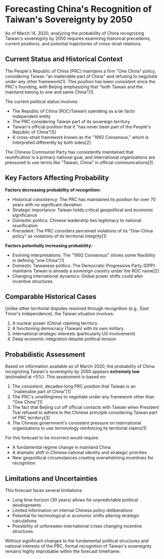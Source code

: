 # Forecasting China's Recognition of Taiwan's Sovereignty by 2050

As of March 14, 2020, analyzing the probability of China recognizing Taiwan's sovereignty by 2050 requires examining historical precedents, current positions, and potential trajectories of cross-strait relations.

## Current Status and Historical Context

The People's Republic of China (PRC) maintains a firm "One China" policy, considering Taiwan "an inalienable part of China" and refusing to negotiate under any other framework[1]. This position has been consistent since the PRC's founding, with Beijing emphasizing that "both Taiwan and the mainland belong to one and same China"[1].

The current political status involves:

- The Republic of China (ROC/Taiwan) operating as a de facto independent entity
- The PRC considering Taiwan part of its sovereign territory
- Taiwan's official position that it "has never been part of the People's Republic of China"[5]
- A cross-strait framework known as the "1992 Consensus," which is interpreted differently by both sides[2]

The Chinese Communist Party has consistently maintained that reunification is a primary national goal, and international organizations are pressured to use terms like "Taiwan, China" in official communications[1].

## Key Factors Affecting Probability

**Factors decreasing probability of recognition:**

- Historical consistency: The PRC has maintained its position for over 70 years with no significant deviation
- Strategic importance: Taiwan holds critical geopolitical and economic significance
- Domestic politics: Chinese leadership ties legitimacy to national reunification
- Precedent: The PRC considers perceived violations of its "One-China policy" as violations of its territorial integrity[1]

**Factors potentially increasing probability:**

- Evolving interpretations: The "1992 Consensus" shows some flexibility in defining "one China"[1]
- Domestic Taiwanese politics: The Democratic Progressive Party (DPP) maintains Taiwan is already a sovereign country under the ROC name[2]
- Changing international dynamics: Global power shifts could alter incentive structures

## Comparable Historical Cases

Unlike other territorial disputes resolved through recognition (e.g., East Timor's independence), the Taiwan situation involves:

1. A nuclear power (China) claiming territory
2. A functioning democracy (Taiwan) with its own military
3. International strategic interests (particularly US involvement)
4. Deep economic integration despite political tension

## Probabilistic Assessment

Based on information available as of March 2020, the probability of China recognizing Taiwan's sovereignty by 2050 appears **extremely low** (estimated at <5%). This assessment is based on:

1. The consistent, decades-long PRC position that Taiwan is an "inalienable part of China"[1]
2. The PRC's unwillingness to negotiate under any framework other than "One China"[1]
3. The fact that Beijing cut off official contacts with Taiwan when President Tsai refused to adhere to the Chinese principle considering Taiwan part of PRC territory[3]
4. The Chinese government's consistent pressure on international organizations to use terminology reinforcing its territorial claims[1]

For this forecast to be incorrect would require:
- A fundamental regime change in mainland China
- A dramatic shift in Chinese national identity and strategic priorities
- New geopolitical circumstances creating overwhelming incentives for recognition

## Limitations and Uncertainties

This forecast faces several limitations:

- Long time horizon (30 years) allows for unpredictable political developments
- Limited information on internal Chinese policy deliberations
- Potential for technological or economic shifts altering strategic calculations
- Possibility of unforeseen international crises changing incentive structures

Without significant changes to the fundamental political structures and national interests of the PRC, formal recognition of Taiwan's sovereignty remains highly improbable within the forecast timeframe.